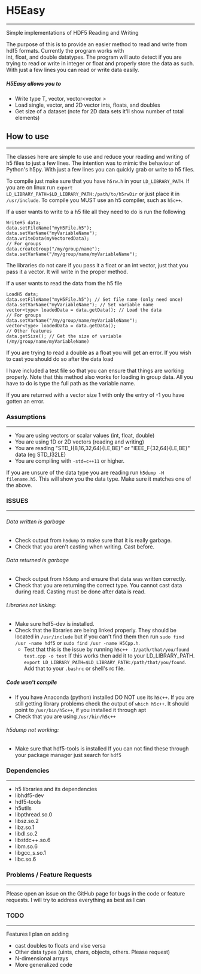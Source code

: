 # H5Easy
---------
Simple implementations of HDF5 Reading and Writing

The purpose of this is to provide an easier method to read and write from hdf5 formats. Currently the program works with  
int, float, and double datatypes. The program will auto detect if you are trying to read or write in integer or float and
properly store the data as such. With just a few lines you can read or write data easily. 

##### H5Easy allows you to
- Write type T, vector<T>, vector<vector<T> >
- Load single, vector, and 2D vector ints, floats, and doubles
- Get size of a dataset (note for 2D data sets it'll show number of total elements)

## How to use
-------------
The classes here are simple to use and reduce your reading and writing of h5 files to just a few lines. The intention was to mimic the behaviour 
of Python's h5py. With just a few lines you can quickly grab or write to h5 files. 

To compile just make sure that you have `h5rw.h` in your `LD_LIBRARY_PATH`. If you are on linux run `export LD_LIBRARY_PATH=$LD_LIBRARY_PATH:/path/to/h5rwDir` 
or just place it in `/usr/include`. To compile you MUST use an h5 compiler, such as `h5c++`. 

If a user wants to write to a h5 file all they need to do is run the following
```
WriteH5 data;
data.setFileName("myH5File.h5");
data.setVarName("myVariableName");
data.writeData(myVectoredData);
// For groups
data.createGroup("/my/group/name");
data.setVarName("/my/group/name/myVariableName");
```
The libraries do not care if you pass it a float or an int vector, just that you pass it a vector. It will write in the proper method.

If a user wants to read the data from the h5 file
```
LoadH5 data;
data.setFileName("myH5File.h5"); // Set file name (only need once)
data.setVarName("myVariableName"); // Set variable name
vector<type> loadedData = data.getData(); // Load the data
// For groups
data.setVarName("/my/group/name/myVariableName");
vector<type> loadedData = data.getData();
// Other features
data.getSize(); // Get the size of variable (/my/group/name/myVariableName)
```
If you are trying to read a double as a float you will get an error. If you wish to cast you 
should do so after the data load

I have included a test file so that you can ensure that things are working properly.
Note that this method also works for loading in group data. All you have to do is type the full path as the variable name.

If you are returned with a vector size 1 with only the entry of -1 you have gotten an error.

### Assumptions
---------------
- You are using vectors or scalar values (int, float, double)
- You are using 1D or 2D vectors (reading and writing)
- You are reading "STD_I{8,16,32,64}{LE,BE}" or "IEEE_F{32,64}{LE,BE}" data (eg STD_I32LE)
- You are compiling with `-std=c++11` or higher. 

If you are unsure of the data type you are reading run `h5dump -H filename.h5`. This will show you
the data type. Make sure it matches one of the above.

### ISSUES
-----------
###### Data written is garbage
- Check output from `h5dump` to make sure that it is really garbage. 
- Check that you aren't casting when writing. Cast before. 
###### Data returned is garbage
- Check output from `h5dump` and ensure that data was written correctly.
- Check that you are returning the correct type. You cannot cast data during read. Casting must be done after data is read.
###### Libraries not linking:
 - Make sure hdf5-dev is installed. 
 - Check that the libraries are being linked properly. They should be located in `/usr/include` but if you can't find them then run `sudo find /usr -name hdf5` or `sudo find /usr -name H5Cpp.h`. 
   - Test that this is the issue by running `h5c++ -I/path/that/you/found test.cpp -o test` If this works then add it to your LD_LIBRARY_PATH. `export LD_LIBRARY_PATH=$LD_LIBRARY_PATH:/path/that/you/found`. Add that to your `.bashrc` or shell's rc file. 
##### Code won't compile
   - If you have Anaconda (python) installed DO NOT use its `h5c++`. If you are still getting library problems check the output of `which h5c++`. It should point to `/usr/bin/h5c++`, if you installed it through apt
   - Check that you are using `/usr/bin/h5c++`

###### h5dump not working:
 - Make sure that hdf5-tools is installed
If you can not find these through your package manager just search for `hdf5`


### Dependencies
----------------
- h5 libraries and its dependencies
- libhdf5-dev
- hdf5-tools
- h5utils
- libpthread.so.0
- libsz.so.2
- libz.so.1
- libdl.so.2
- libstdc++.so.6
- libm.so.6
- libgcc_s.so.1
- libc.so.6

### Problems / Feature Requests
--------------
Please open an issue on the GitHub page for bugs in the code or feature requests. I will try to address everything as best as I can

### TODO
--------
Features I plan on adding
- cast doubles to floats and vise versa
- Other data types (uints, chars, objects, others. Please request)
- N-dimensional arrays 
- More generalized code
